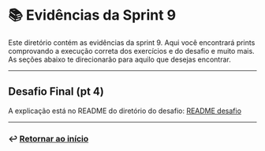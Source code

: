 # 📚 Evidências da Sprint 9
Este diretório contém as evidências da sprint 9. Aqui você encontrará prints comprovando a execução correta dos exercícios e do desafio e muito mais. As seções abaixo te direcionarão para aquilo que desejas encontrar.

---

## Desafio Final (pt 4)

A explicação está no README do diretório do desafio: [README desafio](../desafio/README.md)

___
### ↩️ [Retornar ao início](../../README.md)